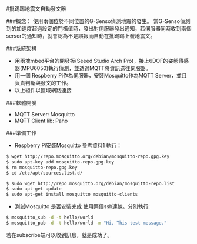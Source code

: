 #批踢踢地震文自動發文器

###概念：
使用兩個位於不同位置的G-Senso偵測地震的發生。
當G-Senso偵測到的加速度超過設定的門檻值時，發出對伺服器發出通知，若伺服器同時收到兩個sersor的通知時，就會認為不是誤報而自動在批踢踢上發地震文。

###系統架構
- 用兩塊mbed平台的開發板(Seeed Studio Arch Pro)，接上6DOF的姿態傳感器(MPU6050)執行偵測，並透過MQTT將資訊送往伺服器。
- 用一個 Respberry Pi作為伺服器，安裝Mosquitto作為MQTT Server，並且負責判斷與發文的工作。
- 以上組件以區域網路連接

###軟體開發
- MQTT Server: Mosquitto
- MQTT Client lib: Paho

###準備工作
- Respberry Pi安裝Mosquitto [參考資料1]
執行：

```sh
$ wget http://repo.mosquitto.org/debian/mosquitto-repo.gpg.key
$ sudo apt-key add mosquitto-repo.gpg.key
$ rm mosquitto-repo.gpg.key
$ cd /etc/apt/sources.list.d/

$ sudo wget http://repo.mosquitto.org/debian/mosquitto-repo.list
$ sudo apt-get update
$ sudo apt-get install mosquitto mosquitto-clients
```

- 測試Mosquitto 是否安裝完成
使用兩個ssh連線。分別執行:
```sh
$ mosquitto_sub -d -t hello/world
$ mosquitto_pub -d -t hello/world -m "Hi, This test message."
```
若在subscribe端可以收到訊息，就是成功了。









[參考資料1]:http://www.cheng-min-i-taiwan.blogspot.tw/2015/03/raspberry-pimqtt-android.html

